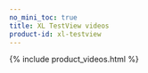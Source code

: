 ```yaml
---
no_mini_toc: true
title: XL TestView videos
product-id: xl-testview
---
```


{% include product_videos.html %}

